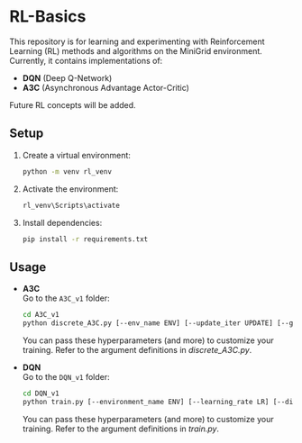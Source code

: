 # RL-Basics

This repository is for learning and experimenting with Reinforcement Learning (RL) methods and algorithms on the MiniGrid environment. Currently, it contains implementations of:

- **DQN** (Deep Q-Network)  
- **A3C** (Asynchronous Advantage Actor-Critic)

Future RL concepts will be added.

## Setup

1. Create a virtual environment:
   ```bash
   python -m venv rl_venv
   ```
2. Activate the environment:
   ```bash
   rl_venv\Scripts\activate
   ```
3. Install dependencies:
   ```bash
   pip install -r requirements.txt
   ```

## Usage

- **A3C**  
  Go to the `A3C_v1` folder:
  ```bash
  cd A3C_v1
  python discrete_A3C.py [--env_name ENV] [--update_iter UPDATE] [--gamma GAMMA] [--max_ep MAX_EP] [--lr LR] ...
  ```
  You can pass these hyperparameters (and more) to customize your training. Refer to the argument definitions in *discrete_A3C.py*.

- **DQN**  
  Go to the `DQN_v1` folder:
  ```bash
  cd DQN_v1
  python train.py [--environment_name ENV] [--learning_rate LR] [--discount_factor DISCOUNT] ...
  ```
  You can pass these hyperparameters (and more) to customize your training. Refer to the argument definitions in *train.py*.
